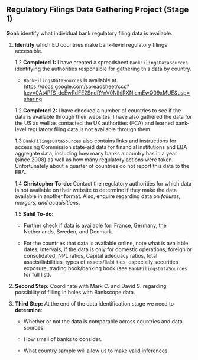 ## Regulatory Filings Data Gathering Project (Stage 1)

**Goal:** identify what individual bank regulatory filing data is available. 

1. **Identify** which EU countries make bank-level regulatory filings accessible.
	
	1.2 **Completed 1:** I have created a spreadsheet `BankFilingsDataSources` identifying the authorities responsible for gathering this data by country. 
	
	- `BankFilingsDataSources` is available at <https://docs.google.com/spreadsheet/ccc?key=0At4PfS_dcEwRdFE2SndRYnV0NlhjRXNIcmEwQ09xMUE&usp=sharing>
	
	1.2 **Completed 2:** I have checked a number of countries to see if the data is available through their websites. I have also gathered the data for the US as well as contacted the UK authorities (FCA) and learned bank-level regulatory filing data is not available through them.
	
	1.3 `BankFilingsDataSources` also contains links and instructions for accessing Commission state-aid data for financial institutions and EBA aggregate data, including how many banks a country has in a year (since 2008) as well as how many regulatory actions were taken. Unfortunately about a quarter of countries do not report this data to the EBA. 

	1.4 **Christopher To-do:** Contact the regulatory authorities for which data is not available on their website to determine if they make the data available in another format. Also, enquire regarding data on *failures, mergers, and acquisitions*.
	
	1.5 **Sahil To-do:**
	
	- Further check if data is available for: France, Germany, the Netherlands, Sweden, and Denmark.
	
	- For the countries that data is available online, note what is available: dates, intervals, if the data is only for domestic operations, foreign or consolidated, NPL ratios, Capital adequacy ratios, total assets/liabilities, types of assets/liabilities, especially securities exposure, trading book/banking book (see `BankFilingsDataSources` for full list). 
	
2. **Second Step:** Coordinate with Mark C. and David S. regarding possibility of filling in holes with Bankscope data. 

3. **Third Step:** At the end of the data identification stage we need to **determine**: 

	- Whether or not the data is comparable across countries and data sources.
	
	- How small of banks to consider.

	- What country sample will allow us to make valid inferences.